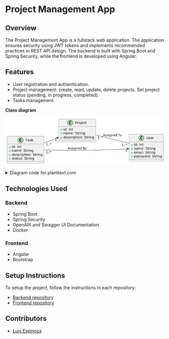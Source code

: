 # Project Management App

## Overview

The Project Management App is a fullstack web application. The application ensures security using JWT tokens and implements recommended practices in REST API design. The backend is built with Spring Boot and Spring Security, while the frontend is developed using Angular.

## Features

- User registration and authentication.
- Project management: create, read, update, delete projects. Set project status (pending, in progress, completed).
- Tasks management.

**Class diagram**

![class diagram](./images/class-diagram.png)

<details>
  <summary>Diagram code for planttext.com</summary>

```
@startuml
left to right direction

class Task {
    +id: int
    +name: String
    +description: String
    +status: String
}

class Project {
    +id: int
    +name: String
    +description: String
}

class User {
    +id: int
    +name: String
    +email: String
    +password: String
}

' Many-to-one relationship between Task and Project
Task "1..*" --> "1" Project

' Many-to-many relationship between Project and User
Project "1..*" -- "1..*" User : Assigned To

' One-to-many relationship between Task and User
User "1" <-- "1..*" Task : Assigned By
@enduml
```

</details>

## Technologies Used

### Backend

- Spring Boot
- Spring Security
- OpenAPI and Swagger UI Documentation
- Docker

### Frontend

- Angular
- Bootstrap

## Setup Instructions

To setup the project, follow the instructions in each repository:

- [Backend repository](https://github.com/luisespinozadev/project-management-app-api)
- [Frontend repository](https://github.com/luisespinozadev/project-management-app-web)

## Contributors

- [Luis Espinoza](https://luisespinoza.dev)
